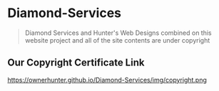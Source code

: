 # Diamond-Services
> Diamond Services and Hunter's Web Designs combined on this website project and all of the site contents are under copyright

## Our Copyright Certificate Link
https://ownerhunter.github.io/Diamond-Services/img/copyright.png
